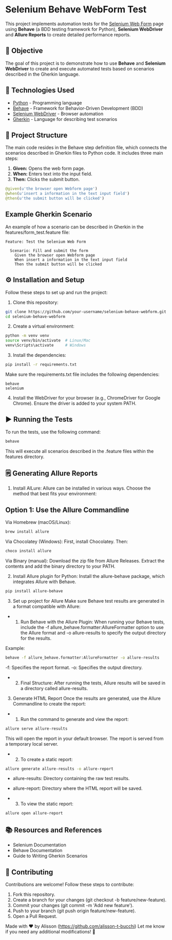 # Selenium Behave WebForm Test

This project implements automation tests for the [Selenium Web Form](https://www.selenium.dev/selenium/web/web-form.html) page using **Behave** (a BDD testing framework for Python), **Selenium WebDriver** and **Allure Reports** to create detailed performance reports.

## 📝 Objective

The goal of this project is to demonstrate how to use **Behave** and **Selenium WebDriver** to create and execute automated tests based on scenarios described in the Gherkin language.

## 🚀 Technologies Used

- [Python](https://www.python.org/) - Programming language
- [Behave](https://behave.readthedocs.io/) - Framework for Behavior-Driven Development (BDD)
- [Selenium WebDriver](https://www.selenium.dev/documentation/) - Browser automation
- [Gherkin](https://cucumber.io/docs/gherkin/) - Language for describing test scenarios

## 📂 Project Structure

The main code resides in the Behave step definition file, which connects the scenarios described in Gherkin files to Python code. It includes three main steps:

1. **Given:** Opens the web form page.
2. **When:** Enters text into the input field.
3. **Then:** Clicks the submit button.

```python
@given(u'the browser open Webform page')
@when(u'insert a information in the text input field')
@then(u'the submit button will be clicked')
```

## Example Gherkin Scenario
An example of how a scenario can be described in Gherkin in the features/form_test.feature file:

```gherkin
Feature: Test the Selenium Web Form

  Scenario: Fill and submit the form
    Given the browser open Webform page
    When insert a information in the text input field
    Then the submit button will be clicked
```

## ⚙️ Installation and Setup
Follow these steps to set up and run the project:

1. Clone this repository:
```bash
git clone https://github.com/your-username/selenium-behave-webform.git
cd selenium-behave-webform
```

2. Create a virtual environment:
```bash
python -m venv venv
source venv/bin/activate  # Linux/Mac
venv\Scripts\activate     # Windows
```

3. Install the dependencies:
```bash
pip install -r requirements.txt
```
Make sure the requirements.txt file includes the following dependencies:
```
behave
selenium
```

4. Install the WebDriver for your browser (e.g., ChromeDriver for Google Chrome). Ensure the driver is added to your system PATH.

## ▶️ Running the Tests
To run the tests, use the following command:
```bash
behave
```
This will execute all scenarios described in the .feature files within the features directory.

## 🗒️ Generating Allure Reports 
1. Install AlLure:
Allure can be installed in various ways. Choose the method that best fits your environment:

## Option 1: Use the Allure Commandline
Via Homebrew (macOS/Linux):
```bash
brew install allure
```

Via Chocolatey (Windows): 
First, install Chocolatey. Then:
```bash
choco install allure
```

Via Binary (manual):
Download the zip file from Allure Releases.
Extract the contents and add the binary directory to your PATH.

2. Install Allure plugin for Python:
Install the allure-behave package, which integrates Allure with Behave.
```bash
pip install allure-behave
```

3. Set up project for Allure
Make sure Behave test results are generated in a format compatible with Allure:
- 1. Run Behave with the Allure Plugin: When running your Behave tests, include the -f allure_behave.formatter:AllureFormatter option to use the Allure format and -o allure-results to specify the output directory for the results.

Example:
```bash
behave -f allure_behave.formatter:AllureFormatter -o allure-results
```
-f: Specifies the report format.
-o: Specifies the output directory.

- 2. Final Structure: After running the tests, Allure results will be saved in a directory called allure-results.

3. Generate HTML Report
Once the results are generated, use the Allure Commandline to create the report:

- 1. Run the command to generate and view the report:

```bash
allure serve allure-results
``` 
This will open the report in your default browser. The report is served from a temporary local server.

- 2. To create a static report:
```bash
allure generate allure-results -o allure-report
```
- allure-results: Directory containing the raw test results.
- allure-report: Directory where the HTML report will be saved.

- 3. To view the static report:
```bash
allure open allure-report
```

## 📚 Resources and References
- Selenium Documentation
- Behave Documentation
- Guide to Writing Gherkin Scenarios

## 🤝 Contributing
Contributions are welcome! Follow these steps to contribute:
1. Fork this repository.
2. Create a branch for your changes (git checkout -b feature/new-feature). 
3. Commit your changes (git commit -m 'Add new feature'). 
4. Push to your branch (git push origin feature/new-feature). 
5. Open a Pull Request.

Made with ❤️ by Alisson (https://github.com/alisson-t-bucchi)
Let me know if you need any additional modifications! 🚀